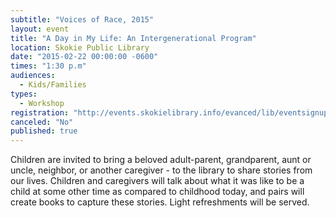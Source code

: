 ```yaml
---
subtitle: "Voices of Race, 2015"
layout: event
title: "A Day in My Life: An Intergenerational Program"
location: Skokie Public Library
date: "2015-02-22 00:00:00 -0600"
times: "1:30 p.m"
audiences: 
  - Kids/Families
types: 
  - Workshop
registration: "http://events.skokielibrary.info/evanced/lib/eventsignup.asp?ID=22683"
canceled: "No"
published: true
---
```


Children are invited to bring a beloved adult-parent, grandparent, aunt or uncle, neighbor, or another caregiver - to the library to share stories from our lives.  Children and caregivers will talk about what it was like to be a child at some other time as compared to childhood today, and pairs will create books to capture these stories.  Light refreshments will be served.
